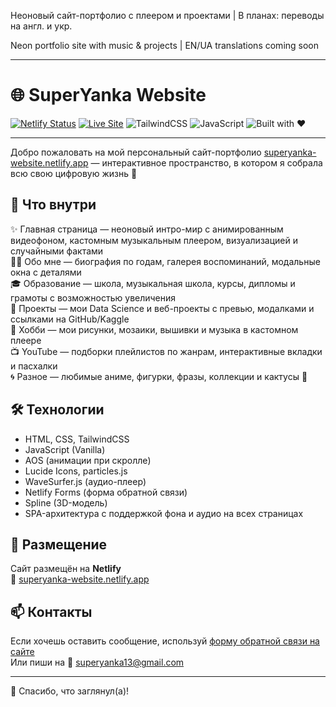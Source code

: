 Неоновый сайт-портфолио с плеером и проектами | В планах: переводы на англ. и укр.

Neon portfolio site with music & projects | EN/UA translations coming soon

--- 

# 🌐 SuperYanka Website


[![Netlify Status](https://api.netlify.com/api/v1/badges/29386dd1-1f83-4e45-be06-6b40ae9fe1f0/deploy-status)](https://app.netlify.com/sites/superyanka-website/deploys)
[![Live Site](https://img.shields.io/website?url=https%3A%2F%2Fsuperyanka-website.netlify.app&style=flat&logo=netlify)](https://superyanka-website.netlify.app)
![TailwindCSS](https://img.shields.io/badge/TailwindCSS-38B2AC?style=flat&logo=tailwind-css&logoColor=white)
![JavaScript](https://img.shields.io/badge/JavaScript-F7DF1E?style=flat&logo=javascript&logoColor=black)
![Built with ❤️](https://img.shields.io/badge/Built%20with-%E2%9D%A4-red)

---
Добро пожаловать на мой персональный сайт-портфолио [superyanka-website.netlify.app](https://superyanka-website.netlify.app) — интерактивное пространство, в котором я собрала всю свою цифровую жизнь 💫



## 🔮 Что внутри

✨ Главная страница — неоновый интро-мир с анимированным видеофоном, кастомным музыкальным плеером, визуализацией и случайными фактами  
🧍‍♀️ Обо мне — биография по годам, галерея воспоминаний, модальные окна с деталями  
🎓 Образование — школа, музыкальная школа, курсы, дипломы и грамоты с возможностью увеличения  
📁 Проекты — мои Data Science и веб-проекты с превью, модалками и ссылками на GitHub/Kaggle  
🎨 Хобби — мои рисунки, мозаики, вышивки и музыка в кастомном плеере  
📺 YouTube — подборки плейлистов по жанрам, интерактивные вкладки и пасхалки  
🌀 Разное — любимые аниме, фигурки, фразы, коллекции и кактусы 🌵

## 🛠️ Технологии

- HTML, CSS, TailwindCSS
- JavaScript (Vanilla)
- AOS (анимации при скролле)
- Lucide Icons, particles.js
- WaveSurfer.js (аудио-плеер)
- Netlify Forms (форма обратной связи)
- Spline (3D-модель)
- SPA-архитектура с поддержкой фона и аудио на всех страницах

## 🚀 Размещение

Сайт размещён на **Netlify**  
🔗 [superyanka-website.netlify.app](https://superyanka-website.netlify.app)

## 📫 Контакты

Если хочешь оставить сообщение, используй [форму обратной связи на сайте](https://superyanka-website.netlify.app/#contact)  
Или пиши на 📧 superyanka13@gmail.com

---

🧡 Спасибо, что заглянул(а)!
